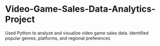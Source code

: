 # Video-Game-Sales-Data-Analytics-Project
Used Python to analyze and visualize video game sales data. Identified popular genres, platforms, and regional preferences
